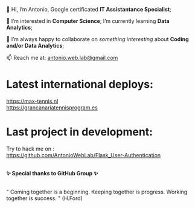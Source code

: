 👋 Hi, I’m Antonio, Google certificated <b>IT Assistantance Specialist</b>;

👀 I’m interested in <b>Computer Science</b>; I’m currently learning <b>Data Analytics</b>;

💞️ I’m always happy to collaborate on <i>something interesting</i> about <b>Coding and/or Data Analytics</b>;

📫 Reach me at: antonio.web.lab@gmail.com

# Latest international deploys:
https://max-tennis.nl
<br>
https://grancanariatennisprogram.es

# Last project in development:
Try to hack me on :
<br>
https://github.com/AntonioWebLab/Flask_User-Authentication
<br/>
<br/>

<b>✨ Special thanks to GitHub Group ✨</b>
<br/>
<br/>

" Coming together is a beginning. Keeping together is progress. 
  Working together is success. " 
                                                       (H.Ford)
